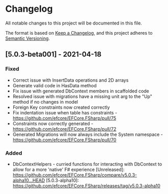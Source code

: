 # Changelog

All notable changes to this project will be documented in this file.

The format is based on [Keep a Changelog](https://keepachangelog.com/en/1.0.0/),
and this project adheres to [Semantic Versioning](https://semver.org/spec/v2.0.0.html).

## [5.0.3-beta001] - 2021-04-18

### Fixed
- Correct issue with InsertData operations and 2D arrays
- Generate valid code in HasData method
- Fix issue with generated DbContext members in scaffolded code
- Resolved issue with migrations have a missing unit arg to the "Up" method if no changes in model
- Foreign Key constraints now created correctly
- Fix indentation issue when table has constraints - https://github.com/efcore/EFCore.FSharp/pull/75
- Constraints now correctly generated - https://github.com/efcore/EFCore.FSharp/pull/72
- Generated Migrations will now always include the System namespace - https://github.com/efcore/EFCore.FSharp/pull/70

### Added
- DbContextHelpers - curried functions for interacting with DbContext to allow for a more 'native' F# experience
[Unreleased]: https://github.com/efcore/EFCore.FSharp/compare/v5.0.3-alpha10...HEAD
[5.0.3-alpha10]: https://github.com/efcore/EFCore.FSharp/releases/tag/v5.0.3-alpha10
